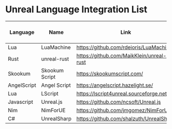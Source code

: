 # Unreal Language Integration List

| Language | Name | Link | Require Engine Change |
|----------|------|------|-----------------------|
| Lua | LuaMachine | https://github.com/rdeioris/LuaMachine | No |
| Rust | unreal-rust | https://github.com/MaikKlein/unreal-rust | No |
| Skookum | Skookum Script | https://skookumscript.com/ | No |
| AngelScript | Angel Script | https://angelscript.hazelight.se/ | Yes |
| Lua | LScript | https://lscript4unreal.sourceforge.net/ | No |
| Javascript | Unreal.js | https://github.com/ncsoft/Unreal.js | No |
| Nim | NimForUE | https://github.com/jmgomez/NimForUE | No |
| C# | UnrealSharp | https://github.com/shalzuth/UnrealSharp | No |
